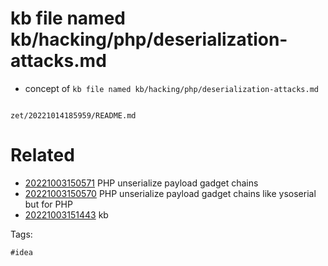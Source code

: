 # kb file named kb/hacking/php/deserialization-attacks.md

- concept of `kb file named kb/hacking/php/deserialization-attacks.md`

```
```

` zet/20221014185959/README.md `

# Related

- [20221003150571](/zet/20221003150571/README.md) PHP unserialize payload gadget chains
- [20221003150570](/zet/20221003150570/README.md) PHP unserialize payload gadget chains like ysoserial but for PHP
- [20221003151443](/zet/20221003151443/README.md) kb

Tags:

    #idea
